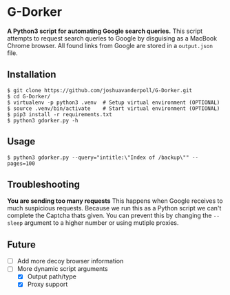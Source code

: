 # G-Dorker
**A Python3 script for automating Google search queries.**
This script attempts to request search queries to Google by disguising as a MacBook Chrome browser. All found links from Google are stored in a `output.json` file.

## Installation
```
$ git clone https://github.com/joshuavanderpoll/G-Dorker.git
$ cd G-Dorker/
$ virtualenv -p python3 .venv  # Setup virtual environment (OPTIONAL)
$ source .venv/bin/activate    # Start virtual environment (OPTIONAL)
$ pip3 install -r requirements.txt
$ python3 gdorker.py -h
```

## Usage
```
$ python3 gdorker.py --query="intitle:\"Index of /backup\"" --pages=100
```

## Troubleshooting
**You are sending too many requests**
This happens when Google receives to much suspicious requests. Because we run this as a Python script we can't complete the Captcha thats given. You can prevent this by changing the `--sleep` argument to a higher number or using mutiple proxies.

## Future
- [ ] Add more decoy browser information
- [ ] More dynamic script arguments
    - [x] Output path/type
    - [x] Proxy support